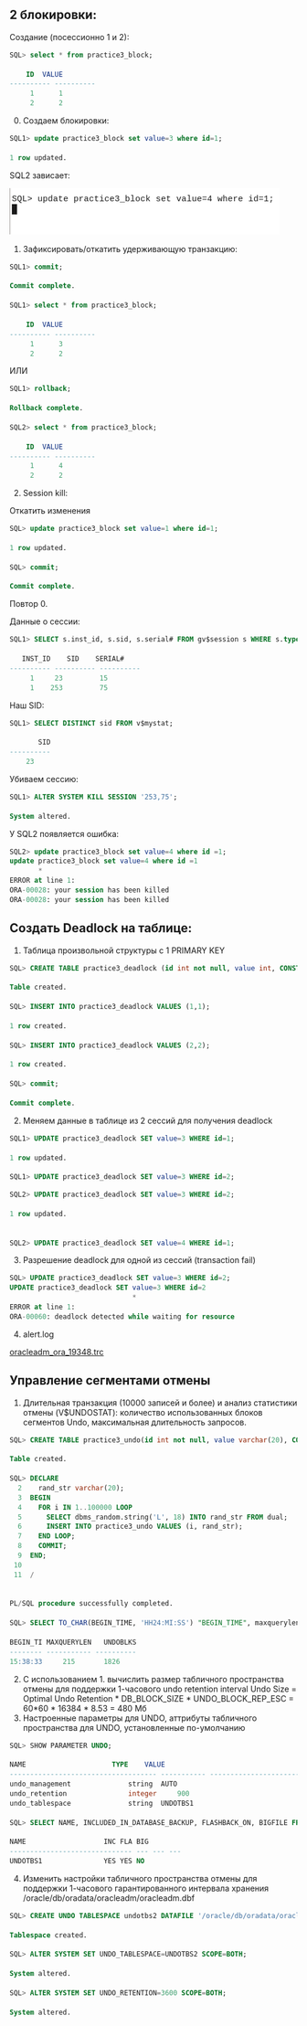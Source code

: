 ## 2 блокировки:
Создание (посессионно 1 и 2):
```sql
SQL> select * from practice3_block;

	ID	VALUE
---------- ----------
	 1	    1
	 2	    2
```
0. Создаем блокировки:
```sql
SQL1> update practice3_block set value=3 where id=1;

1 row updated.
```

SQL2 зависает:

![](1.png)

1. Зафиксировать/откатить удерживающую транзакцию:
```sql
SQL1> commit;

Commit complete.

SQL1> select * from practice3_block;

	ID	VALUE
---------- ----------
	 1	    3
	 2	    2
```

ИЛИ

```sql
SQL1> rollback;

Rollback complete.

SQL2> select * from practice3_block;

	ID	VALUE
---------- ----------
	 1	    4
	 2	    2
```

2. Session kill:

Откатить изменения
```sql
SQL> update practice3_block set value=1 where id=1;

1 row updated.

SQL> commit;

Commit complete.

```
Повтор 0.


Данные о сессии:
```sql
SQL1> SELECT s.inst_id, s.sid, s.serial# FROM gv$session s WHERE s.type != 'BACKGROUND';

   INST_ID	  SID	 SERIAL#
---------- ---------- ----------
	 1	   23	      15
	 1	  253	      75
```

Наш SID:
```sql
SQL1> SELECT DISTINCT sid FROM v$mystat;

       SID
----------
	23
```

Убиваем сессию:
```sql
SQL1> ALTER SYSTEM KILL SESSION '253,75';

System altered.
```

У SQL2 появляется ошибка:
```sql
SQL2> update practice3_block set value=4 where id =1;
update practice3_block set value=4 where id =1
       *
ERROR at line 1:
ORA-00028: your session has been killed
ORA-00028: your session has been killed
```

## Создать Deadlock на таблице:
1. Таблица произвольной структуры с 1 PRIMARY KEY
```sql
SQL> CREATE TABLE practice3_deadlock (id int not null, value int, CONSTRAINT p3dl_id_pk PRIMARY KEY (id));

Table created.

SQL> INSERT INTO practice3_deadlock VALUES (1,1);

1 row created.

SQL> INSERT INTO practice3_deadlock VALUES (2,2);

1 row created.

SQL> commit;

Commit complete.
```
2. Меняем данные в таблице из 2 сессий для получения deadlock
```sql
SQL1> UPDATE practice3_deadlock SET value=3 WHERE id=1;

1 row updated.

SQL1> UPDATE practice3_deadlock SET value=3 WHERE id=2;    

```

```sql
SQL2> UPDATE practice3_deadlock SET value=3 WHERE id=2;            

1 row updated.


SQL2> UPDATE practice3_deadlock SET value=4 WHERE id=1;

```
3. Разрешение deadlock для одной из сессий (transaction fail)
```sql
SQL> UPDATE practice3_deadlock SET value=3 WHERE id=2;    
UPDATE practice3_deadlock SET value=3 WHERE id=2
                              *
ERROR at line 1:
ORA-00060: deadlock detected while waiting for resource
```
4. alert.log

[oracleadm_ora_19348.trc](oracleadm_ora_19348.trc)

## Управление сегментами отмены
1. Длительная транзакция (10000 записей и более) и анализ статистики отмены (V$UNDOSTAT): количество использованных блоков сегментов Undo, максимальная длительность запросов.
```sql
SQL> CREATE TABLE practice3_undo(id int not null, value varchar(20), CONSTRAINT p3u_id_pk PRIMARY KEY (id));

Table created.

SQL> DECLARE
  2    rand_str varchar(20);
  3  BEGIN
  4    FOR i IN 1..100000 LOOP
  5      SELECT dbms_random.string('L', 18) INTO rand_str FROM dual;
  6      INSERT INTO practice3_undo VALUES (i, rand_str);
  7    END LOOP;
  8    COMMIT;
  9  END;
 10  
 11  /


PL/SQL procedure successfully completed.

SQL> SELECT TO_CHAR(BEGIN_TIME, 'HH24:MI:SS') "BEGIN_TIME", maxquerylen, undoblks FROM V$UNDOSTAT ORDER BY begin_time;

BEGIN_TI MAXQUERYLEN   UNDOBLKS
-------- ----------- ----------
15:38:33	 215	   1826
```

2. С использованием 1. вычислить размер табличного пространства отмены для поддержки 1-часового undo retention interval
Undo Size = Optimal Undo Retention * DB_BLOCK_SIZE * UNDO_BLOCK_REP_ESC = 60*60 * 16384 * 8.53 = 480 Мб
3. Настроенные параметры для UNDO, аттрибуты табличного пространства для UNDO, установленные по-умолчанию
```sql
SQL> SHOW PARAMETER UNDO;

NAME				     TYPE	 VALUE
------------------------------------ ----------- ------------------------------
undo_management 		     string	 AUTO
undo_retention			     integer	 900
undo_tablespace 		     string	 UNDOTBS1

SQL> SELECT NAME, INCLUDED_IN_DATABASE_BACKUP, FLASHBACK_ON, BIGFILE FROM V$TABLESPACE WHERE NAME='UNDOTBS1';

NAME			       INC FLA BIG
------------------------------ --- --- ---
UNDOTBS1		       YES YES NO
```
4. Изменить настройки табличного пространства отмены для поддержки 1-часового гарантированного интервала хранения
/oracle/db/oradata/oracleadm/oracleadm.dbf
```sql
SQL> CREATE UNDO TABLESPACE undotbs2 DATAFILE '/oracle/db/oradata/oracleadm/oracleadm.dbf' SIZE 500M AUTOEXTEND ON NEXT 5M;

Tablespace created.

SQL> ALTER SYSTEM SET UNDO_TABLESPACE=UNDOTBS2 SCOPE=BOTH;

System altered.

SQL> ALTER SYSTEM SET UNDO_RETENTION=3600 SCOPE=BOTH;

System altered.
```